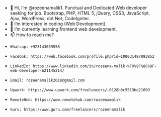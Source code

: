 - 👋 Hi, I’m @rozeenamalik1. Punctual and Dedicated Web developer seeking for job. Bootstrap, PHP, HTML 5, jQuery, CSS3, JavaScript, Ajax, WordPress, dot Net, CodeIgniter. 
- 👀 I’m interested in coding (Web Development).
- 🌱 I’m currently learning frontend web development.
- 📫 How to reach me?
-     Whatsap: +923143639558
-     Facebok: https://web.facebook.com/profile.php?id=100031487893852
-     LinkedIn: https://www.linkedin.com/in/rozeena-malik-%F0%9F%8C%9F-web-developer-b21145214/
-     Email: rozeenamalik2018@gmail.com
-     Upwork: https://www.upwork.com/freelancers/~0128b0c5519be21699
-     RemoteHub: https://www.remotehub.com/rozeenamalik
-     Guru: https://www.guru.com/freelancers/rozeenamalik
<!---
rozeenamalik1/rozeenamalik1 is a ✨ special ✨ repository because its `README.md` (this file) appears on your GitHub profile.
You can click the Preview link to take a look at your changes.
--->
